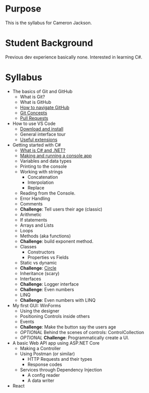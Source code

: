 # Purpose

This is the syllabus for Cameron Jackson.

# Student Background

Previous dev experience basically none. Interested in learning C#.

# Syllabus

- The basics of Git and GitHub
  - What is Git?
  - What is GitHub
  - [How to navigate GitHub](/Git/NavigatingGitHub.md)
  - [Git Concepts](/Git/GitConcepts.md)
  - [Pull Requests](../Git/PullRequests.md)
- How to use VS Code
  - [Download and install](https://code.visualstudio.com/)
  - General interface tour
  - [Useful extensions](VSCode/UsefulExtensions.md)
- Getting started with C#
  - [What is C# and .NET?](../CSharp/WhatIsCSharpAndDotNet.md)
  - [Making and running a console app](../CSharp/ConsoleApp.md)
  - Variables and data types
  - Printing to the console
  - Working with strings
    - Concatenation
    - Interpolation
    - Replace
  - Reading from the Console.
  - Error Handling
  - Comments
  - **Challenge**: Tell users their age (classic)
  - Arithmetic
  - If statements
  - Arrays and Lists
  - Loops
  - Methods (aka functions)
  - **Challenge**: build exponent method.
  - Classes
    - Constructors
    - Properties vs Fields
  - Static vs dynamic
  - **Challenge**: [Circle](../CSharp/CircleQuestion.md)
  - Inheritance (scary)
  - Interfaces
  - **Challenge**: Logger interface
  - **Challenge**: Even numbers
  - LINQ
  - **Challenge**: Even numbers with LINQ
- My first GUI: WinForms
  - Using the designer
  - Positioning Controls inside others
  - Events
  - **Challenge**: Make the button say the users age
  - _OPTIONAL_ Behind the scenes of controls: ControlCollection
  - _OPTIONAL_ **Challenge**: Programmatically create a UI.
- A basic Web API app using ASP.NET Core
  - Making a Controller
  - Using Postman (or similar)
    - HTTP Requests and their types
    - Response codes
  - Services through Dependency Injection
    - A config reader
    - A data writer
- React
